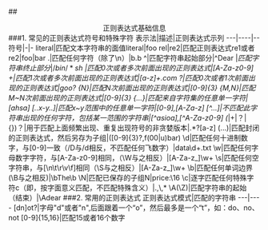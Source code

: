##<center>正则表达式基础信息</center>
###1.	常见的正则表达式符号和特殊字符
表示法|描述|正则表达式示列
---|----|--
符号|-|-
literal|匹配文本字符串的面值literal|foo
rel&#124;re2|匹配正则表达式re1或者re2|foo&#124;bar
.|匹配任何字符（除了\n）|b.b
^|匹配字符串起始部分|^Dear
$|匹配字符串终止部分|/bin/*sh$
*|匹配0次或者多次前面出现的正则表达式|[A-Za-z0-9]
+|匹配1次或者多次前面出现的正则表达式|[a-z]+\.com
?|匹配0次或者1次前面出现的正则表达式|goo?
{N}|匹配N次前面出现的正则表达式|[0-9]{3}
{M,N}|匹配M~N次前面出现的正则表达式|[0-9]{3}
{...}|匹配来自字符集的任意单一字符|[ahsa]
[..x-y..]|匹配x~y范围中的任意单一字符|[0-9],[A-Za-z]
[^...]|不匹配此字符串出现的任何字符，包括某一范围的字符串|[^asioa],[^A-Za-z0-9]
(*&#124;+&#124;？&#124;{})？|用于匹配上面频繁出现、重复出现符号的非贪婪版本|.*?[a-z]
(...)|匹配封闭的正则表达式，然后另存为子组|([0-9]{3}?,f(00&#124;u)bar)
\d|匹配任何十进制数字，与[0-9]一致（/D与/d相反，不匹配任何飞数字）|data\d+.txt
\w|匹配任何字母数字字符，与[A-Za-z0-9]相同，（\W与之相反）|[A-Za-z_]\w+
\s|匹配任何空字符串，与[\n\t\r\v\f]相同（\S与之相反）|[A-Za-z_]\w+
\b|匹配任何单词边界(\B与之相反)|\bThe\b
\N|匹配已保存的子组N|price:\16
\c|逐字匹配任何特殊字符c（即，按字面意义匹配，不匹配特殊含义）|\.,\\,\*
\A(\Z)|匹配字符串的起始（结束）|\Adear
###2.	常用的正则表达式
正则表达式模式|匹配的字符串
---|---- 
[dn]ot?|字母"d"或者"n",后面跟着一个“o”，然后最多是一个“t”，如：do、no、not
[0-9]{15,16}|匹配15或者16个数字

